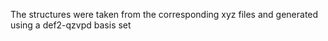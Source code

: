 The structures were taken from the corresponding xyz files and generated
using a def2-qzvpd basis set
